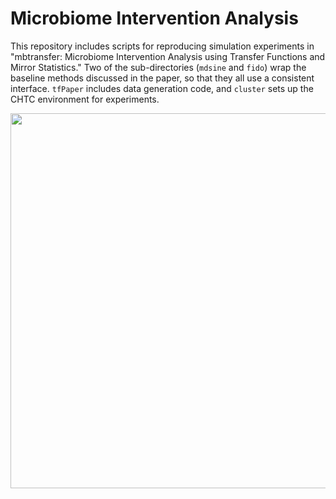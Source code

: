 # Microbiome Intervention Analysis

This repository includes scripts for reproducing simulation experiments in "mbtransfer: Microbiome Intervention Analysis using Transfer Functions and Mirror Statistics." Two of the sub-directories (`mdsine` and `fido`) wrap the baseline methods discussed in the paper, so that they all use a consistent interface. `tfPaper` includes data generation code, and `cluster` sets up the CHTC environment for experiments.

<img src="https://github.com/krisrs1128/microbiome_interventions/assets/2264333/c5ecd249-8b01-44c7-b73f-5d81d9ce8050" width=600/>

